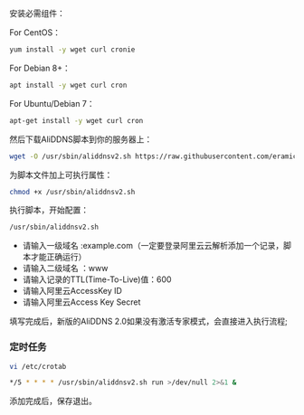 安装必需组件：

For CentOS：
```bash
yum install -y wget curl cronie
```
For Debian 8+：
```bash
apt install -y wget curl cron
```
For Ubuntu/Debian 7：
```bash
apt-get install -y wget curl cron
```
然后下载AliDDNS脚本到你的服务器上：
```bash
wget -O /usr/sbin/aliddnsv2.sh https://raw.githubusercontent.com/eramicro/AliDDNS/master/aliddnsv2.sh
```
为脚本文件加上可执行属性：
```bash
chmod +x /usr/sbin/aliddnsv2.sh
```
执行脚本，开始配置：
```bash
/usr/sbin/aliddnsv2.sh
```
* 请输入一级域名 :example.com（一定要登录阿里云云解析添加一个记录，脚本才能正确运行）
* 请输入二级域名 ：www
* 请输入记录的TTL(Time-To-Live)值：600
* 请输入阿里云AccessKey ID
* 请输入阿里云Access Key Secret

填写完成后，新版的AliDDNS 2.0如果没有激活专家模式，会直接进入执行流程;

###  定时任务
```bash
vi /etc/crotab
```
```bash
*/5 * * * * /usr/sbin/aliddnsv2.sh run >/dev/null 2>&1 &
```
添加完成后，保存退出。

